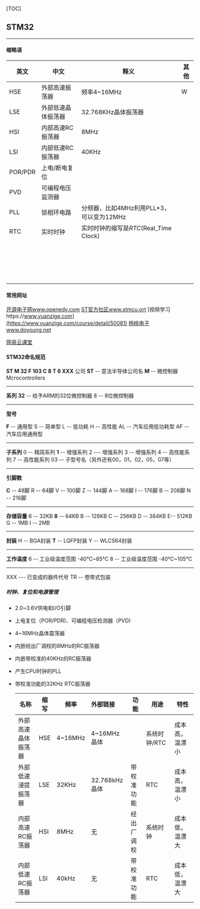 [TOC]



## STM32
****

#### 缩略语

| 英文    | 中文               | 释义                                     | 其他 |
| ------- | ------------------ | ---------------------------------------- | ---- |
| HSE     | 外部高速振荡器     | 频率4~16MHz                              | W    |
| LSE     | 外部低速晶体振荡器 | 32.768KHz晶体振荡器                      |      |
| HSI     | 内部高速RC振荡器   | 8MHz                                     |      |
| LSI     | 内部低速RC振荡器   | 40KHz                                    |      |
| POR/PDR | 上电/断电复位      |                                          |      |
| PVD     | 可编程电压监测器   |                                          |      |
| PLL     | 锁相环电路         | 分频器，比如4MHz利用PLL*3，可以变为12MHz |      |
| RTC     | 实时时钟           | 实时时钟的缩写是*RTC*(Real_Time Clock)   |      |
|         |                    |                                          |      |
|         |                    |                                          |      |
|         |                    |                                          |      |
|         |                    |                                          |      |
|         |                    |                                          |      |
|         |                    |                                          |      |
|         |                    |                                          |      |
|         |                    |                                          |      |
|         |                    |                                          |      |
|         |                    |                                          |      |
|         |                    |                                          |      |
|         |                    |                                          |      |
|         |                    |                                          |      |
|         |                    |                                          |      |
|         |                    |                                          |      |
|         |                    |                                          |      |
|         |                    |                                          |      |
|         |                    |                                          |      |
|         |                    |                                          |      |







#### 常用网址

[开源电子网www.openedv.com](www.openedv.com)
[ST官方社区www.stmcu.ort](www.stmcu.ort)
[视频学习https://www.yuanzige.com](https://www.yuanzige.com/course/detail/50081)
[杨桃电子www.doyoung.net](www.doyoung.net)

[网易云课堂](https://study.163.com/course/courseLearn.htm?courseId=1004569044#/learn/video?lessonId=1049050830&courseId=1004569044)

#### STM32命名规范
**ST M 32 F 103 C 8 T 6 XXX**
公司
**ST** -- 意法半导体公司名
**M** -- 微控制器Mcrocontrollers

---

**系列**
**32** -- 给予ARM的32位微控制器
8 -- 8位微控制器

-----
**型号**

**F** -- 通用型  S -- 简单型  L -- 低功耗 H -- 高性能
AL -- 汽车应用低功耗型  AF -- 汽车应用通用型

----
**子系列**
0 -- 精简系列   **1** -- 增强系列   2 --- 增强系列  3 -- 增强系列  4 -- 高性能系列
7 -- 高性能系列  03 -- 子型号名（另外还有00，01，02，05，07等）

---
**引脚数**

**C** -- 48脚  R -- 64脚  V -- 100脚  Z -- 144脚
A -- 168脚  I -- 176脚  B -- 208脚  N -- 216脚

----
**存储容量**
6 -- 32KB   **8** -- 64KB  B -- 128KB  C -- 256KB
D -- 384KB   E-- 512KB  G -- 1MB  I -- 2MB

----
**封装**
H -- BGA封装  **T** -- LQFP封装  Y -- WLCS64封装

---
**工作温度**
6 -- 工业级温度范围  -40℃~85℃
8 -- 工业级温度范围 -40℃~105℃

---
XXX --- 已变成的器件代号
TR -- 卷带式包装

##### 时钟、复位和电源管理

- 2.0~3.6V供电和I/O引脚

- 上电复位（POR/PDR)、可编程电压检测器（PVD)

- 4~16MHz晶体震荡器

- 内嵌经出厂调校的8MHz的RC振荡器

- 内嵌带校准的40KHz的RC振荡器

- 产生CPU时钟的PLL

- 带校准功能的32KHz RTC振荡器

  | 名称               | 缩写 | 频率    | 外部链接      | 功能       | 用途         | 特性           |
  | ------------------ | ---- | ------- | :------------ | ---------- | ------------ | -------------- |
  | 外部高速晶体振荡器 | HSE  | 4~16MHz | 4~16MHz晶体   |            | 系统时钟/RTC | 成本高，温漂小 |
  | 外部低速浸提振荡器 | LSE  | 32KHz   | 32.768kHz晶体 | 带校准功能 | RTC          | 成本高，温漂小 |
  | 内部高速RC振荡器   | HSI  | 8MHz    | 无            | 经出厂调校 | 系统时钟     | 成本低，温漂大 |
  | 内部低速RC振荡器   | LSI  | 40kHz   | 无            | 带校准功能 | RTC          | 成本低，温漂大 |

  

